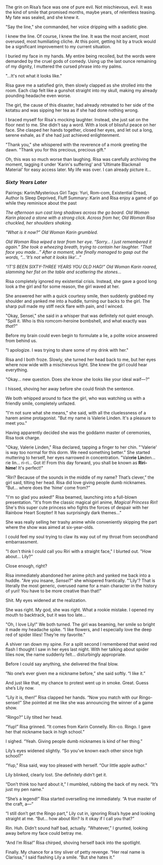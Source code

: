 The grin on Risa’s face was one of pure evil. Not mischievous, evil. It was the kind of smile that promised months, maybe years, of relentless teasing. My fate was sealed, and she knew it.

"Say the line," she commanded, her voice dripping with a sadistic glee.

I knew the line. Of course, I knew the line. It was the most ancient, most overused, most humiliating cliche. At this point, getting hit by a truck would be a significant improvement to my current situation.

I buried my face in my hands. My entire being recoiled, but the words were demanded by the cruel gods of comedy. Using up the last ounce remaining of my dignity, I muttered the cursed phrase into my palms.

"...It's not what it looks like."

Risa gave me a satisfied grin, then slowly clapped as she strolled into the room. Each clap felt like a gunshot straight into my skull, making my already pounding headache even worse.

The girl, the cause of this disaster, had already retreated to her side of the kotatsu and was sipping her tea as if she had done nothing wrong.

I braced myself for Risa's mocking laughter. Instead, she just sat on the floor next to me. She didn't say a word. With a look of blissful peace on her face. She clasped her hands together, closed her eyes, and let out a long, serene exhale, as if she had just achieved enlightenment.

"Thank you," she whispered with the reverence of a monk greeting the dawn. "Thank you for this precious, precious gift."

Oh, this was so much worse than laughing. Risa was carefully archiving the moment, tagging it under 'Karin's suffering' and 'Ultimate Blackmail Material' for easy access later. My life was over. I can already picture it...


### _Sixty Years Later_

Pairings: Karin/Mysterious Girl
Tags: Yuri, Rom-com, Existential Dread, Author Is Sleep Deprived, Fluff
Summary: Karin and Risa enjoy a game of go while they reminisce about the past

_The afternoon sun cast long shadows across the go board. Old Woman Karin placed a stone with a strong click. Across from her, Old Woman Risa chuckled, her shoulders shaking._

_“What is it now?” Old Woman Karin grumbled._

_Old Woman Risa wiped a tear from her eye. “Sorry… I just remembered it again.” She took a wheezing breath, trying to contain her laughter. “That face you made…” After a moment, she finally managed to gasp out the words, “...‘It’s not what it looks like’...”_

_“IT’S BEEN SIXTY-THREE YEARS YOU OLD HAG!” Old Woman Karin roared, slamming her fist on the table and scattering the stones..._


Risa completely ignored my existential crisis. Instead, she gave a good long look a the girl and for some reason, the girl waved at her.

She answered her with a quick courtesy smile, then suddenly grabbed my shoulder and yanked me into a huddle, turning our backs to the girl. The sharp pull made my stiff neck flare with pain, and I winced.

"Okay, Sensei," she said in a whisper that was definitely not quiet enough. "Spill it. Who is this romcom-heroine bombshell, and what exactly was _that_?"

Before my brain could even begin to formulate a lie, a polite voice answered from behind us.

"I apologize. I was trying to share some of my drink with her."

Risa and I both froze. Slowly, she turned her head back to me, but her eyes where now wide with a mischievous light. She knew the girl could hear everything.

"Okay... new question. Does she know she looks like your ideal waif—?"

I hissed, shoving her away before she could finish the sentence.

We both whipped around to face the girl, who was watching us with a friendly smile, completely unfazed.

"I'm not sure what she means," she said, with all the cluelessness of a harem anime protagonist. "But my name is Valerie Linden. It's a pleasure to meet you."

Having apparently decided she was the goddamn master of ceremonies, Risa took charge.

"Okay, Valerie Linden," Risa declared, tapping a finger to her chin. "'Valerie' is way too normal for this dorm. We need something better." She started muttering to herself, her eyes narrowed in concentration. "Vale**rie** **Lin**den... rie lin... ri-ri... Got it! From this day forward, you shall be known as **Riri-hime**! It's perfect!"

“Riri? Because of the sounds in the middle of my name? That’s clever,” the girl said, tilting her head. Risa did love giving people dumb nicknames. “But… where does the ‘hime’ come from?”

"I'm so glad you asked!" Risa beamed, launching into a full-blown presentation. "It's from the classic magical girl anime, _Magical Princess Riri_! She's this super cute princess who fights the forces of despair with her Rainbow Heart Scepter! It has surprisingly dark themes..." 

She was really selling her trashy anime while conveniently skipping the part where the show was aimed at six-year-olds.

I could feel my soul trying to claw its way out of my throat from secondhand embarrassment. 

"I don't think I could call you Riri with a straight face," I blurted out. "How about... Lily?"

Close enough, right?

Risa immediately abandoned her anime pitch and yanked me back into a huddle. "Are you insane, _Sensei_?" she whispered frantically. "'Lily'? That is literally the most generic, overused name for a main character in the history of yuri! You have to be more creative than that!"

Shit. My eyes widened at the realization.

She was right. My god, she was right. What a rookie mistake. I opened my mouth to backtrack, but it was too late...

"Oh, I love Lily!" We both turned. The girl was beaming, her smile so bright it made my headache spike. “I like flowers, and I especially love the deep red of spider lilies! They’re my favorite.”

A shiver ran down my spine. For a split second I remembered that weird red flash I thought I saw in her eyes last night. With her talking about spider lilies now, the name suddenly felt… disturbingly appropriate.

Before I could say anything, she delivered the final blow.

“No one’s ever given me a nickname before,” she said softly. “I like it.”

And just like that, my chance to protest went up in smoke. Great. Guess she’s Lily now.

“Lily it is, then!” Risa clapped her hands. “Now you match with our Ringo-sensei!” She pointed at me like she was announcing the winner of a game show.

“Ringo?” Lily tilted her head.

“Yup!” Risa grinned. “It comes from Karin Connelly. Rin-co. Ringo. I gave her that nickname back in high school.”

I sighed. “Yeah. Giving people dumb nicknames is kind of her thing.”

Lily’s eyes widened slightly. “So you’ve known each other since high school?”

“Yup,” Risa said, way too pleased with herself. “Our little apple author.”

Lily blinked, clearly lost. She definitely didn’t get it.

“Don’t think too hard about it,” I mumbled, rubbing the back of my neck. “It’s just my pen name.”

“She’s a legend!” Risa started overselling me immediately. “A true master of the craft, a—”

“I still don’t get the Ringo part,” Lily cut in, ignoring Risa’s hype and looking straight at me. “But… how about Rin? Is it okay if I call you that?”

Rin. Huh. Didn’t sound half bad, actually. “Whatever,” I grunted, looking away before my face could betray me.

“And I’m Risa!” Risa chirped, shoving herself back into the spotlight.

Finally. My chance for a tiny sliver of petty revenge. “Her real name is Clarissa,” I said flashing Lily a smile. “But she hates it.”


